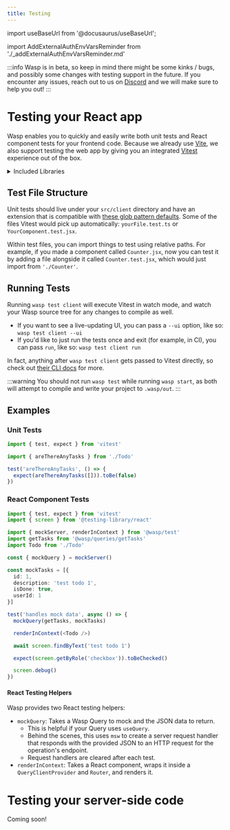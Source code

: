 ```yaml
---
title: Testing
---
```

import useBaseUrl from '@docusaurus/useBaseUrl';

import AddExternalAuthEnvVarsReminder from './_addExternalAuthEnvVarsReminder.md'

:::info
Wasp is in beta, so keep in mind there might be some kinks / bugs, and possibly some changes with testing support in the future.
If you encounter any issues, reach out to us on [Discord](https://discord.gg/rzdnErX) and we will make sure to help you out!
:::

# Testing your React app

Wasp enables you to quickly and easily write both unit tests and React component tests for your frontend code. Because we already use [Vite](https://vitejs.dev/), we also support testing the web app by giving you an integrated [Vitest](https://vitest.dev/) experience out of the box.

<details>
  <summary>Included Libraries</summary>
  <div>

  [`vitest`](https://www.npmjs.com/package/vitest): Unit test framework with native Vite support.

  [`@vitest/ui`](https://www.npmjs.com/package/@vitest/ui): A nice UI for seeing your test results.

  [`jsdom`](https://www.npmjs.com/package/jsdom): A web browser test environment for Node.js.

  [`@testing-library/react`](https://www.npmjs.com/package/@testing-library/react) / [`@testing-library/jest-dom`](https://www.npmjs.com/package/@testing-library/jest-dom): Testing helpers.

  [`msw`](https://www.npmjs.com/package/msw): A server mocking library.

  </div>
</details>

## Test File Structure

Unit tests should live under your `src/client` directory and have an extension that is compatible with [these glob pattern defaults](https://vitest.dev/config/#include). Some of the files Vitest would pick up automatically: `yourFile.test.ts` or `YourComponent.test.jsx`.

Within test files, you can import things to test using relative paths. For example, if you made a component called `Counter.jsx`, now you can test it by adding a file alongside it called `Counter.test.jsx`, which would just import from `'./Counter'`.

## Running Tests

Running `wasp test client` will execute Vitest in watch mode, and watch your Wasp source tree for any changes to compile as well.

- If you want to see a live-updating UI, you can pass a `--ui` option, like so: `wasp test client --ui`
- If you'd like to just run the tests once and exit (for example, in CI), you can pass `run`, like so: `wasp test client run`

In fact, anything after `wasp test client` gets passed to Vitest directly, so check out [their CLI docs](https://vitest.dev/guide/cli.html) for more.

:::warning
You should not run `wasp test` while running `wasp start`, as both will attempt to compile and write your project to `.wasp/out`.
:::

## Examples
### Unit Tests

```ts title=src/client/Todo.test.tsx
import { test, expect } from 'vitest'

import { areThereAnyTasks } from './Todo'

test('areThereAnyTasks', () => {
  expect(areThereAnyTasks([])).toBe(false)
})
```

### React Component Tests

```ts title=src/client/Todo.test.tsx
import { test, expect } from 'vitest'
import { screen } from '@testing-library/react'

import { mockServer, renderInContext } from '@wasp/test'
import getTasks from '@wasp/queries/getTasks'
import Todo from './Todo'

const { mockQuery } = mockServer()

const mockTasks = [{
  id: 1,
  description: 'test todo 1',
  isDone: true,
  userId: 1
}]

test('handles mock data', async () => {
  mockQuery(getTasks, mockTasks)

  renderInContext(<Todo />)

  await screen.findByText('test todo 1')

  expect(screen.getByRole('checkbox')).toBeChecked()

  screen.debug()
})
```

#### React Testing Helpers

Wasp provides two React testing helpers:
- `mockQuery`: Takes a Wasp Query to mock and the JSON data to return.
  - This is helpful if your Query uses `useQuery`.
  - Behind the scenes, this uses `msw` to create a server request handler that responds with the provided JSON to an HTTP request for the operation's endpoint.
  - Request handlers are cleared after each test.
- `renderInContext`: Takes a React component, wraps it inside a `QueryClientProvider` and `Router`, and renders it.

# Testing your server-side code

Coming soon!
